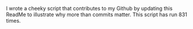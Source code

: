 I wrote a cheeky script that contributes to my Github by updating this ReadMe to illustrate why more than commits matter. This script has run 831 times.